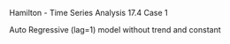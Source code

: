 Hamilton - Time Series Analysis 17.4 Case 1

Auto Regressive (lag=1) model without trend and constant
